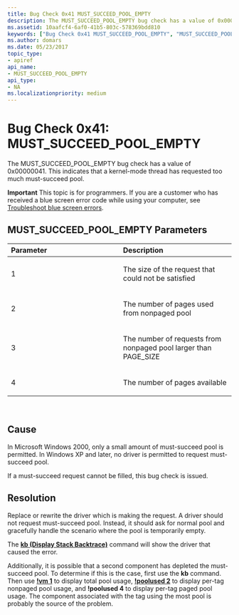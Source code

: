 ```yaml
---
title: Bug Check 0x41 MUST_SUCCEED_POOL_EMPTY
description: The MUST_SUCCEED_POOL_EMPTY bug check has a value of 0x00000041. This indicates that a kernel-mode thread has requested too much must-succeed pool.
ms.assetid: 10aafcf4-6af0-41b5-803c-578369bdd810
keywords: ["Bug Check 0x41 MUST_SUCCEED_POOL_EMPTY", "MUST_SUCCEED_POOL_EMPTY"]
ms.author: domars
ms.date: 05/23/2017
topic_type:
- apiref
api_name:
- MUST_SUCCEED_POOL_EMPTY
api_type:
- NA
ms.localizationpriority: medium
---
```


# Bug Check 0x41: MUST\_SUCCEED\_POOL\_EMPTY


The MUST\_SUCCEED\_POOL\_EMPTY bug check has a value of 0x00000041. This indicates that a kernel-mode thread has requested too much must-succeed pool.

**Important** This topic is for programmers. If you are a customer who has received a blue screen error code while using your computer, see [Troubleshoot blue screen errors](https://windows.microsoft.com/windows-10/troubleshoot-blue-screen-errors).

## MUST\_SUCCEED\_POOL\_EMPTY Parameters


<table>
<colgroup>
<col width="50%" />
<col width="50%" />
</colgroup>
<thead>
<tr class="header">
<th align="left">Parameter</th>
<th align="left">Description</th>
</tr>
</thead>
<tbody>
<tr class="odd">
<td align="left"><p>1</p></td>
<td align="left"><p>The size of the request that could not be satisfied</p></td>
</tr>
<tr class="even">
<td align="left"><p>2</p></td>
<td align="left"><p>The number of pages used from nonpaged pool</p></td>
</tr>
<tr class="odd">
<td align="left"><p>3</p></td>
<td align="left"><p>The number of requests from nonpaged pool larger than PAGE_SIZE</p></td>
</tr>
<tr class="even">
<td align="left"><p>4</p></td>
<td align="left"><p>The number of pages available</p></td>
</tr>
</tbody>
</table>

 

Cause
-----

In Microsoft Windows 2000, only a small amount of must-succeed pool is permitted. In Windows XP and later, no driver is permitted to request must-succeed pool.

If a must-succeed request cannot be filled, this bug check is issued.

Resolution
----------

Replace or rewrite the driver which is making the request. A driver should not request must-succeed pool. Instead, it should ask for normal pool and gracefully handle the scenario where the pool is temporarily empty.

The [**kb (Display Stack Backtrace)**](k--kb--kc--kd--kp--kp--kv--display-stack-backtrace-.md) command will show the driver that caused the error.

Additionally, it is possible that a second component has depleted the must-succeed pool. To determine if this is the case, first use the **kb** command. Then use [**!vm 1**](-vm.md) to display total pool usage, [**!poolused 2**](-poolused.md) to display per-tag nonpaged pool usage, and **!poolused 4** to display per-tag paged pool usage. The component associated with the tag using the most pool is probably the source of the problem.

 

 




